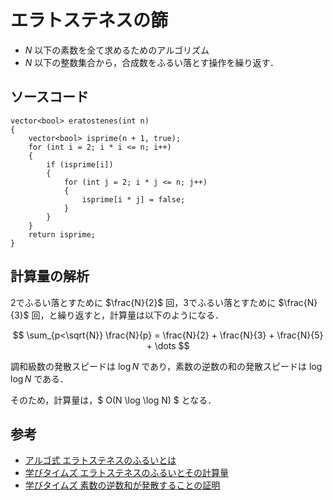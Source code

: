 # エラトステネスの篩

- $N$ 以下の素数を全て求めるためのアルゴリズム
- $N$ 以下の整数集合から，合成数をふるい落とす操作を繰り返す．

## ソースコード
```
vector<bool> eratostenes(int n)
{
    vector<bool> isprime(n + 1, true);
    for (int i = 2; i * i <= n; i++)
    {
        if (isprime[i])
        {
            for (int j = 2; i * j <= n; j++)
            {
                isprime[i * j] = false;
            }
        }
    }
    return isprime;
}
```


## 計算量の解析
2でふるい落とすために $\frac{N}{2}$ 回，3でふるい落とすために $\frac{N}{3}$ 回，と繰り返すと，計算量は以下のようになる．

$$ \sum_{p<\sqrt{N}} \frac{N}{p} = \frac{N}{2} + \frac{N}{3} + \frac{N}{5} + \dots $$

調和級数の発散スピードは $\log N$ であり，素数の逆数の和の発散スピードは $\log \log N$ である．

そのため，計算量は，$ O(N \log \log N) $ となる．

## 参考
- [アルゴ式 エラトステネスのふるいとは](https://algo-method.com/descriptions/64)
- [学びタイムズ エラトステネスのふるいとその計算量](https://manabitimes.jp/math/992)
- [学びタイムズ 素数の逆数和が発散することの証明](https://manabitimes.jp/math/920)
